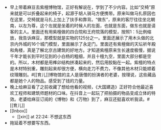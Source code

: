 - 早上带着麻豆去紫檀博物馆，正好有解说在，学到了不少内容。比如“交椅”原来就是可以折叠起来的椅子，起源于胡人骑马方便携带。原来叫做马扎原因也在这里，交椅就是马扎上加上了扶手和靠背。“做东”，原来的客厅往往坐北朝南，以左为尊，这个左就是坐着的时候人的左面，也就是东面，做东也就是请客的主人。里面还有用紫檀做的四合院和王府院落的模型，按照1：5比例缩放，我告诉麻豆，那模型就是实物的125分之一。里面还展示了用木头做的北京内外城的16个城门模型，里面展示了永定门。里面还有紫檀做的天坛祈年殿和角楼，真是了解北京古建筑的好地方。才知道紫檀原来生长速度极慢，据说千年才能长到平时见到的小白杨的粗细，并且十檀九空，里面大部分都是空的。所以，木材都是用榫卯结构拼凑起来的，然后用胶黏在一起。紫檀的特点是木材特别重，雕刻起来却很方便，横向走刀不费力，不像其他木材只能顺着纹理雕刻。#[[育儿]]博物馆的主人是唐僧的扮演者的老婆，按理说，这些藏品都是她个人的物品。感受到了钱的力量。
- 晚上给麻豆看了之前收藏了想给他看的视频，《大国建造》正好符合他最近喜欢工程师和建筑师题材的口味。在抖音上一起玩了把拍摄的物品变成立体的特效。老婆给麻豆订阅的《博物》和《万物》到了，麻豆还挺喜欢听我读。#[[育儿]]
- [[Inbox]]
    - [[xin]] at 22:24: 不想这东西
- 拖延着不想要写东西。
